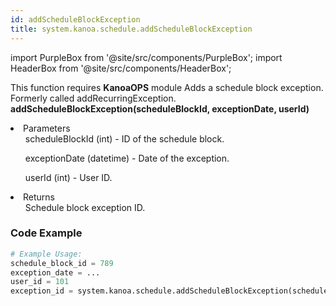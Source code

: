 ```yaml
---
id: addScheduleBlockException
title: system.kanoa.schedule.addScheduleBlockException
---
```


import PurpleBox from '@site/src/components/PurpleBox';
import HeaderBox from '@site/src/components/HeaderBox';

<PurpleBox>This function requires <b>KanoaOPS</b> module</PurpleBox>
<HeaderBox header="Description">Adds a schedule block exception. Formerly called addRecurringException.</HeaderBox>
<HeaderBox header="Syntax">
    <b>addScheduleBlockException(scheduleBlockId, exceptionDate, userId)</b>
    <li>Parameters <br />
        <ul>scheduleBlockId (int) - ID of the schedule block.</ul>
        <ul>exceptionDate (datetime) - Date of the exception.</ul>
        <ul>userId (int) - User ID.</ul>
    </li>
    <li>Returns <br />
        <ul>Schedule block exception ID.</ul>
    </li>
</HeaderBox>

### Code Example

```python
# Example Usage:
schedule_block_id = 789
exception_date = ...
user_id = 101
exception_id = system.kanoa.schedule.addScheduleBlockException(schedule_block_id, exception_date, user_id)


